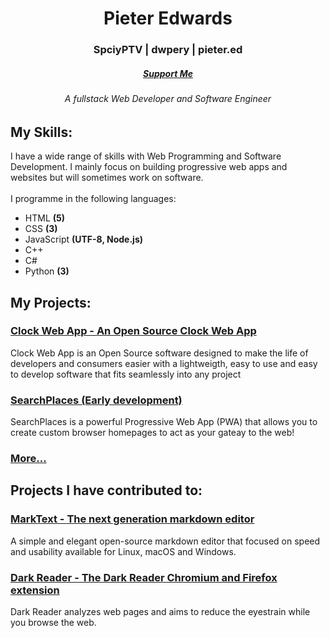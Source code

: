 <h1 align="center">Pieter Edwards</h1>
<h3 align="center">SpciyPTV | dwpery | pieter.ed</h3>
<h5 align="center"><a href="https://www.buymeacoffee.com/PieterEdwards">Support Me</a></h5>
<h6 align="center">A fullstack Web Developer and Software Engineer<br><!--<br><a href="https://spicyptv.github.io/portfolio/">Portfolio</a>--></h6>
<h2>My Skills:</h2>
<p>I have a wide range of skills with Web Programming and Software Development. I mainly focus on building progressive web apps and websites but will sometimes work on software.<br><br>I programme in the following languages:</p>
<ul>
  <li>HTML <b>(5)</b></li>
  <li>CSS <b>(3)</b></li>
  <li>JavaScript <b>(UTF-8, Node.js)</b></li>
  <li>C++</li>
  <li>C#</li>
  <li>Python <b>(3)</b></li>
</ul>
<h2>My Projects: </h2>
<h3><a href="https://github.com/SpicyPTV/ClockWebApp">Clock Web App - An Open Source Clock Web App</a></h3>
<p>Clock Web App is an Open Source software designed to make the life of developers and consumers easier with a lightweigth, easy to use and easy to develop software that fits seamlessly into any project</p>
<h3><a href="https://github.com/SpicyPTV/ClockWebApp">SearchPlaces (Early development)</a></h3>
<p>SearchPlaces is a powerful Progressive Web App (PWA) that allows you to create custom browser homepages to act as your gateay to the web!</p>
<h3><a href="https://github.com/SpicyPTV?tab=repositories">More...</a></h3>
<h2>Projects I have contributed to:</h2>
<h3><a href="https://github.com/marktext/marktext">MarkText -  The next generation markdown editor </a></h3>
<p>A simple and elegant open-source markdown editor that focused on speed and usability available for Linux, macOS and Windows.</p>
<h3><a href="https://github.com/darkreader/darkreader">Dark Reader - The Dark Reader Chromium and Firefox extension</a></h3>
<p>Dark Reader analyzes web pages and aims to reduce the eyestrain while you browse the web.</p>
